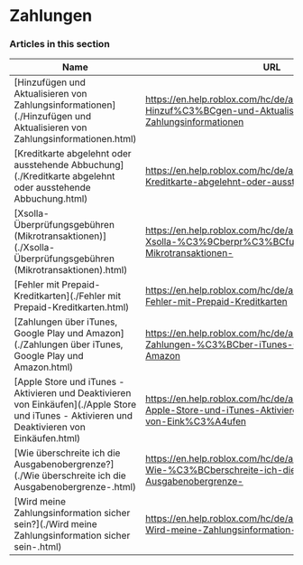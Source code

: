 # Zahlungen  
### Articles in this section
Name|URL
-|-
[Hinzufügen und Aktualisieren von Zahlungsinformationen](./Hinzufügen und Aktualisieren von Zahlungsinformationen.html) |https://en.help.roblox.com/hc/de/articles/203312560-Hinzuf%C3%BCgen-und-Aktualisieren-von-Zahlungsinformationen
[Kreditkarte abgelehnt oder ausstehende Abbuchung](./Kreditkarte abgelehnt oder ausstehende Abbuchung.html) |https://en.help.roblox.com/hc/de/articles/360000359923-Kreditkarte-abgelehnt-oder-ausstehende-Abbuchung
[Xsolla-Überprüfungsgebühren   (Mikrotransaktionen)](./Xsolla-Überprüfungsgebühren   (Mikrotransaktionen).html) |https://en.help.roblox.com/hc/de/articles/360016750311-Xsolla-%C3%9Cberpr%C3%BCfungsgeb%C3%BChren-Mikrotransaktionen-
[Fehler mit Prepaid-Kreditkarten](./Fehler mit Prepaid-Kreditkarten.html) |https://en.help.roblox.com/hc/de/articles/203312680-Fehler-mit-Prepaid-Kreditkarten
[Zahlungen über iTunes, Google Play und Amazon](./Zahlungen über iTunes, Google Play und Amazon.html) |https://en.help.roblox.com/hc/de/articles/203312760-Zahlungen-%C3%BCber-iTunes-Google-Play-und-Amazon
[Apple Store und iTunes - Aktivieren und Deaktivieren von Einkäufen](./Apple Store und iTunes - Aktivieren und Deaktivieren von Einkäufen.html) |https://en.help.roblox.com/hc/de/articles/360029554512-Apple-Store-und-iTunes-Aktivieren-und-Deaktivieren-von-Eink%C3%A4ufen
[Wie überschreite ich die Ausgabenobergrenze?](./Wie überschreite ich die Ausgabenobergrenze-.html) |https://en.help.roblox.com/hc/de/articles/203312670-Wie-%C3%BCberschreite-ich-die-Ausgabenobergrenze-
[Wird meine Zahlungsinformation sicher sein?](./Wird meine Zahlungsinformation sicher sein-.html) |https://en.help.roblox.com/hc/de/articles/203312590-Wird-meine-Zahlungsinformation-sicher-sein-